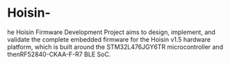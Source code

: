 # Hoisin-
he Hoisin Firmware Development Project aims to design, implement, and validate the complete embedded firmware for the Hoisin v1.5 hardware platform, which is built around the STM32L476JGY6TR microcontroller and thenRF52840-CKAA-F-R7 BLE SoC.
